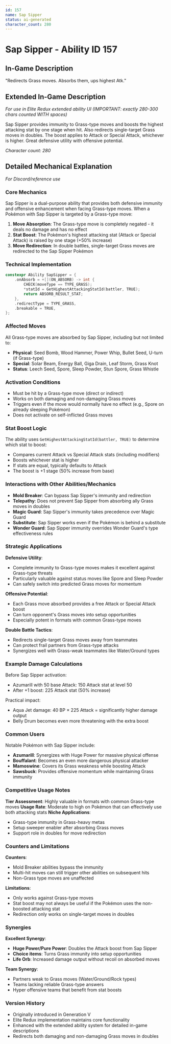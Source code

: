 ```yaml
---
id: 157
name: Sap Sipper
status: ai-generated
character_count: 280
---
```


# Sap Sipper - Ability ID 157

## In-Game Description
"Redirects Grass moves. Absorbs them, ups highest Atk."

## Extended In-Game Description
*For use in Elite Redux extended ability UI (IMPORTANT: exactly 280-300 chars counted WITH spaces)*

Sap Sipper provides immunity to Grass-type moves and boosts the highest attacking stat by one stage when hit. Also redirects single-target Grass moves in doubles. The boost applies to Attack or Special Attack, whichever is higher. Great defensive utility with offensive potential.

*Character count: 280*

## Detailed Mechanical Explanation
*For Discord/reference use*

### Core Mechanics
Sap Sipper is a dual-purpose ability that provides both defensive immunity and offensive enhancement when facing Grass-type moves. When a Pokémon with Sap Sipper is targeted by a Grass-type move:

1. **Move Absorption**: The Grass-type move is completely negated - it deals no damage and has no effect
2. **Stat Boost**: The Pokémon's highest attacking stat (Attack or Special Attack) is raised by one stage (+50% increase)
3. **Move Redirection**: In double battles, single-target Grass moves are redirected to the Sap Sipper Pokémon

### Technical Implementation
```cpp
constexpr Ability SapSipper = {
    .onAbsorb = +[](ON_ABSORB) -> int {
        CHECK(moveType == TYPE_GRASS);
        *statId = GetHighestAttackingStatId(battler, TRUE);
        return ABSORB_RESULT_STAT;
    },
    .redirectType = TYPE_GRASS,
    .breakable = TRUE,
};
```

### Affected Moves
All Grass-type moves are absorbed by Sap Sipper, including but not limited to:
- **Physical**: Seed Bomb, Wood Hammer, Power Whip, Bullet Seed, U-turn (if Grass-type)
- **Special**: Solar Beam, Energy Ball, Giga Drain, Leaf Storm, Grass Knot
- **Status**: Leech Seed, Spore, Sleep Powder, Stun Spore, Grass Whistle

### Activation Conditions
- Must be hit by a Grass-type move (direct or indirect)
- Works on both damaging and non-damaging Grass moves
- Triggers even if the move would normally have no effect (e.g., Spore on already sleeping Pokémon)
- Does not activate on self-inflicted Grass moves

### Stat Boost Logic
The ability uses `GetHighestAttackingStatId(battler, TRUE)` to determine which stat to boost:
- Compares current Attack vs Special Attack stats (including modifiers)
- Boosts whichever stat is higher
- If stats are equal, typically defaults to Attack
- The boost is +1 stage (50% increase from base)

### Interactions with Other Abilities/Mechanics
- **Mold Breaker**: Can bypass Sap Sipper's immunity and redirection
- **Telepathy**: Does not prevent Sap Sipper from absorbing ally Grass moves in doubles
- **Magic Guard**: Sap Sipper's immunity takes precedence over Magic Guard
- **Substitute**: Sap Sipper works even if the Pokémon is behind a substitute
- **Wonder Guard**: Sap Sipper immunity overrides Wonder Guard's type effectiveness rules

### Strategic Applications
**Defensive Utility**:
- Complete immunity to Grass-type moves makes it excellent against Grass-type threats
- Particularly valuable against status moves like Spore and Sleep Powder
- Can safely switch into predicted Grass moves for momentum

**Offensive Potential**:
- Each Grass move absorbed provides a free Attack or Special Attack boost
- Can turn opponent's Grass moves into setup opportunities
- Especially potent in formats with common Grass-type moves

**Double Battle Tactics**:
- Redirects single-target Grass moves away from teammates
- Can protect frail partners from Grass-type attacks
- Synergizes well with Grass-weak teammates like Water/Ground types

### Example Damage Calculations
Before Sap Sipper activation:
- Azumarill with 50 base Attack: 150 Attack stat at level 50
- After +1 boost: 225 Attack stat (50% increase)

Practical impact:
- Aqua Jet damage: 40 BP × 225 Attack = significantly higher damage output
- Belly Drum becomes even more threatening with the extra boost

### Common Users
Notable Pokémon with Sap Sipper include:
- **Azumarill**: Synergizes with Huge Power for massive physical offense
- **Bouffalant**: Becomes an even more dangerous physical attacker
- **Mamoswine**: Covers its Grass weakness while boosting Attack
- **Sawsbuck**: Provides offensive momentum while maintaining Grass immunity

### Competitive Usage Notes
**Tier Assessment**: Highly valuable in formats with common Grass-type moves
**Usage Rate**: Moderate to high on Pokémon that can effectively use both attacking stats
**Niche Applications**: 
- Grass-type immunity in Grass-heavy metas
- Setup sweeper enabler after absorbing Grass moves
- Support role in doubles for move redirection

### Counters and Limitations
**Counters**:
- Mold Breaker abilities bypass the immunity
- Multi-hit moves can still trigger other abilities on subsequent hits
- Non-Grass type moves are unaffected

**Limitations**:
- Only works against Grass-type moves
- Stat boost may not always be useful if the Pokémon uses the non-boosted attacking stat
- Redirection only works on single-target moves in doubles

### Synergies
**Excellent Synergy**:
- **Huge Power/Pure Power**: Doubles the Attack boost from Sap Sipper
- **Choice items**: Turns Grass immunity into setup opportunities
- **Life Orb**: Increased damage output without recoil on absorbed moves

**Team Synergy**:
- Partners weak to Grass moves (Water/Ground/Rock types)
- Teams lacking reliable Grass-type answers
- Hyper offensive teams that benefit from stat boosts

### Version History
- Originally introduced in Generation V
- Elite Redux implementation maintains core functionality
- Enhanced with the extended ability system for detailed in-game descriptions
- Redirects both damaging and non-damaging Grass moves in doubles